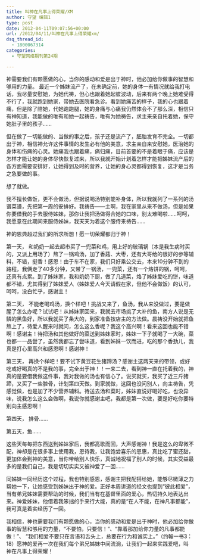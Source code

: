 ```yaml
---
title: 叫神在凡事上得荣耀/XM
author: 守望 编辑1
type: post
date: 2012-04-11T09:07:56+00:00
url: /2012/04/11/叫神在凡事上得荣耀xm/
dsq_thread_id:
  - 1800067314
categories:
  - 守望网络期刊第24期

---
```

<p style="text-align: left;" align="center">
  神需要我们有颗愿做的心，当你的感动和爱是出于神时，他必加给你做事的智慧和够用的力量。 <!--more-->最近一个姊妹流产了，在未确定前，她的身体一有情况就给我打电话，我尽量安慰她，为她代祷，但心也跟着她起彼波动，后来有两个晚上她难受得不行了，我就跑到她家，带她去医院看急诊。看到她痛苦的样子，我的心也跟着痛，但是除了陪她，代她跑跑腿，她的身痛与心痛我仍然体会不了那么深，相信只有神知道，我能做的唯有和她一起祷告，唯有为她祷告，求主来亲自托着她，保守她肚子里的孩子……
</p>

但在做了一切能做的、当做的事之后，孩子还是流产了，胚胎发育不完全。一切都出于神，相信神允许这件事情的发生必有他的美意，求主亲自来安慰她，医治她的身体和伤痛的心灵。她痛我也跟着痛，痛归痛，目前首要的不是着眼于痛，应该是怎样才能让她的身体尽快恢复过来，所以我就开始计划着怎样才能把姊妹流产后的各方面需要安排好，让她得到及时的营养，让她的身心灵都得到恢复，这才是当务之急要做的事。

想了就做。

我不擅长做饭，更不会做汤，但据说喝汤特别能补身体，所以我就列了一系列的汤谱菜谱，先把第一周的安排好。我祷告——主啊，我在家里从来不做汤，但是如果你要借我的手去服侍姊妹，那你让我把汤做得合她的口味，别太难喝啦……呵呵，我愿意在此期间来服侍姊妹，我天天为着这个服侍来祷告……

神的恩典超过我们的所求所想！愿一切荣耀都归于神！

第一天， 和奶奶一起去超市买了一兜菜和鸡，用上好的玻璃锅（本是我生病时买的，又派上用场了）熬了一锅鸡汤，加了香菇、大枣，还有大哥给的很好的参等辅料，不错，挺香！感恩！由于车不在家，我们只好乘公交去，本来10分钟不到的路程，我俩走了40多分钟，又带了一锅汤，一兜菜，还有一个烙饼的锅，呵呵，还真有点累。到了姊妹家，我和奶奶下厨，做了几道菜，烙了姊妹爱吃的饼，味道都不错，尤其得到了姊妹爱人（姊妹爱人今天请假在家，但他不会做饭）的认可，呵呵，没白忙乎，感谢主！

第二天， 不能老喝鸡汤，换个样吧！挑战又来了，鱼汤，我从来没做过，要是做腥了怎么办呢？试试吧！从姊妹家回来，我就去市场挑了大补的鱼，南方人说是无鳞的黑鱼好，所以我就买了条大的，到家准备按店主的方法做。晨祷没开始就把鱼熬上了，待爱人醒来时就问，怎么这么香呢？我这个高兴啊！看来这回也能不错啊！感谢主！待把汤和其他做好的菜送到姊妹家时，姊妹一下子就喝了一大碗，菜也都一一品尝了，虽然我都忘了尝味道，看到姊妹一饮而进，吃的那个香劲儿，我真是打心里高兴和感恩啊！感谢神！

第三天， 再换个样吧！要不试下黄豆花生猪蹄汤？感谢主这两天来的带领，或好吃或好喝真的不是我的事，完全出于神！！一来二去，看到神一直在托着我的，神真的是要借我做这件事，我对我做的汤也有信心了。说买就买，我买了近三斤猪蹄，又买了一些腔骨，计划第四天做。到家就做，这回也没问别人，向主祷告，凭感觉做，也是加了不少营养辅料。待送去汤和菜时，姊妹直说好喝好吃，也没异味，说我怎么这么会做啊，我说你就感谢主吧，我都是第一次做，要是好吃你要特别向主感恩啊！

第四天， 排骨……

第五天，鱼……

这些天每每把东西送到姊妹家后，我都高歌而回，大声感谢神！我是这么的卑微不配，神却是在很多事上使用我，恩待我，让我饱尝喜乐的恩惠，真比吃了蜜还甜，更加体会到神的美意，当你带给别人快乐，真诚地祝福了别人的时候，其实受益最多的是我们自己，我是切切实实又被神爱了一回……

同姊妹一同经历这个过程，我也特别感恩，感谢主把我配搭给她，能够尽微薄之力帮她一下，让她感受到姊妹出于神的爱。正好本周讲道的经文也提到“彼此相爱”，当有弟兄姊妹需要帮助的时候，我们当有在基督里面的爱心，热切持久地表达出来。神爱姊妹，他借着我笨拙的手来行大能，真的是“在人不能，在神凡事都能”，我可真是着实经历了一回。

我相信，神也需要我们有颗愿做的心，当你的感动和爱是出于神时，他必加给你做事的智慧和够用的力量，“不要怕，只要信！”、“靠着那加给你力量的凡事都能做！”、 “我们相爱不要只在言语和舌头上，总要在行为和诚实上。”（约翰一书3：18）愿神的爱再一次在我们每个弟兄姊妹中间流淌，让我们一起来实践爱吧，叫神在凡事上得荣耀！

&nbsp;